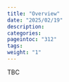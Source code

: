 ```yaml
---
title: "Overview"
date: "2025/02/19"
description:
categories:
pageintoc: "312"
tags:
weight: "1"
---
```


<a id="overview-ai-ready-opennebula"></a>

<!--# Overview -->

TBC
